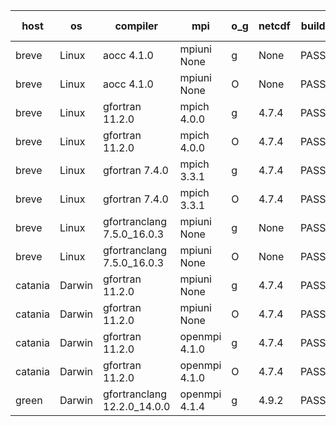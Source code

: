 

| host     | os       | compiler                              | mpi                      | o_g        | netcdf        | build       | u_pass          | u_fail          | s_pass            | s_fail            | e_pass             | e_fail             | nuopc_pass       | nuopc_fail       | artifacts link          |
|----------|----------|---------------------------------------|--------------------------|------------|---------------|-------------|-----------------|-----------------|-------------------|-------------------|--------------------|--------------------|------------------|------------------|-------------------------|
| breve | Linux | aocc 4.1.0 | mpiuni None  | g | None  | PASS | 12504 | 26 | 9 | 0 | 44 | 0 | None | None | <a href="https://github.com/esmf-org/esmf-test-artifacts/tree/30e2b591ba06fe7034d6d9c05026022e359073c7/develop/aocc/4.1.0/g/mpiuni/None" target="_blank">30e2b59</a> | 
| breve | Linux | aocc 4.1.0 | mpiuni None  | O | None  | PASS | 12504 | 26 | 9 | 0 | 44 | 0 | None | None | <a href="https://github.com/esmf-org/esmf-test-artifacts/tree/e26652024016965a91d1e4e2e10bbd57b94fdaa6/develop/aocc/4.1.0/O/mpiuni/None" target="_blank">e266520</a> | 
| breve | Linux | gfortran 11.2.0 | mpich 4.0.0  | g | 4.7.4  | PASS | 14200 | 0 | 51 | 0 | 81 | 0 | 56 | 0 | <a href="https://github.com/esmf-org/esmf-test-artifacts/tree/ce76d0a92adaf14f4745c623694b42605792d086/develop/gfortran/11.2.0/g/mpich/4.0.0" target="_blank">ce76d0a</a> | 
| breve | Linux | gfortran 11.2.0 | mpich 4.0.0  | O | 4.7.4  | PASS | 14200 | 0 | 51 | 0 | 81 | 0 | 56 | 0 | <a href="https://github.com/esmf-org/esmf-test-artifacts/tree/a03a00e789b7691a7a964571c557cf83c548d103/develop/gfortran/11.2.0/O/mpich/4.0.0" target="_blank">a03a00e</a> | 
| breve | Linux | gfortran 7.4.0 | mpich 3.3.1  | g | 4.7.4  | PASS | 14200 | 0 | 51 | 0 | 81 | 0 | 56 | 0 | <a href="https://github.com/esmf-org/esmf-test-artifacts/tree/580a8dab4c28426677f90df0aca64618c7e66d4d/develop/gfortran/7.4.0/g/mpich/3.3.1" target="_blank">580a8da</a> | 
| breve | Linux | gfortran 7.4.0 | mpich 3.3.1  | O | 4.7.4  | PASS | 14200 | 0 | 51 | 0 | 81 | 0 | 56 | 0 | <a href="https://github.com/esmf-org/esmf-test-artifacts/tree/2f8c7a1e393c2aa6f375e88a816f1c2f0b7fa1c3/develop/gfortran/7.4.0/O/mpich/3.3.1" target="_blank">2f8c7a1</a> | 
| breve | Linux | gfortranclang 7.5.0_16.0.3 | mpiuni None  | g | None  | PASS | 12530 | 0 | 9 | 0 | 44 | 0 | None | None | <a href="https://github.com/esmf-org/esmf-test-artifacts/tree/48e4b310a76d822719f5c9da86e3e92e9321d55a/develop/gfortranclang/7.5.0_16.0.3/g/mpiuni/None" target="_blank">48e4b31</a> | 
| breve | Linux | gfortranclang 7.5.0_16.0.3 | mpiuni None  | O | None  | PASS | 12530 | 0 | 9 | 0 | 44 | 0 | None | None | <a href="https://github.com/esmf-org/esmf-test-artifacts/tree/a52b24c30de14812d28093509c37b114b6593666/develop/gfortranclang/7.5.0_16.0.3/O/mpiuni/None" target="_blank">a52b24c</a> | 
| catania | Darwin | gfortran 11.2.0 | mpiuni None  | g | 4.7.4  | PASS | 12530 | 0 | 9 | 0 | 44 | 0 | None | None | <a href="https://github.com/esmf-org/esmf-test-artifacts/tree/6d1185379661b6c8b49e7ddeec78447a3f0ffe93/develop/gfortran/11.2.0/g/mpiuni/None" target="_blank">6d11853</a> | 
| catania | Darwin | gfortran 11.2.0 | mpiuni None  | O | 4.7.4  | PASS | 12530 | 0 | 9 | 0 | 44 | 0 | None | None | <a href="https://github.com/esmf-org/esmf-test-artifacts/tree/a96711040b92286b1acefac886ec8c983ebcd79d/develop/gfortran/11.2.0/O/mpiuni/None" target="_blank">a967110</a> | 
| catania | Darwin | gfortran 11.2.0 | openmpi 4.1.0  | g | 4.7.4  | PASS | 14197 | 3 | 51 | 0 | 81 | 0 | 56 | 0 | <a href="https://github.com/esmf-org/esmf-test-artifacts/tree/7766cecf6479ee9f63287e1c4d786342ce1d6796/develop/gfortran/11.2.0/g/openmpi/4.1.0" target="_blank">7766cec</a> | 
| catania | Darwin | gfortran 11.2.0 | openmpi 4.1.0  | O | 4.7.4  | PASS | 14197 | 3 | 51 | 0 | 81 | 0 | 56 | 0 | <a href="https://github.com/esmf-org/esmf-test-artifacts/tree/4963183372465d1dde9d302f759358525cb38db6/develop/gfortran/11.2.0/O/openmpi/4.1.0" target="_blank">4963183</a> | 
| green | Darwin | gfortranclang 12.2.0_14.0.0 | openmpi 4.1.4  | g | 4.9.2  | PASS | None | None | None | None | None | None | None | None | <a href="https://github.com/esmf-org/esmf-test-artifacts/tree/3c42e1824b8dca63aeefc8428738cf845f9dbeac/develop/gfortranclang/12.2.0_14.0.0/g/openmpi/4.1.4" target="_blank">3c42e18</a> | 
